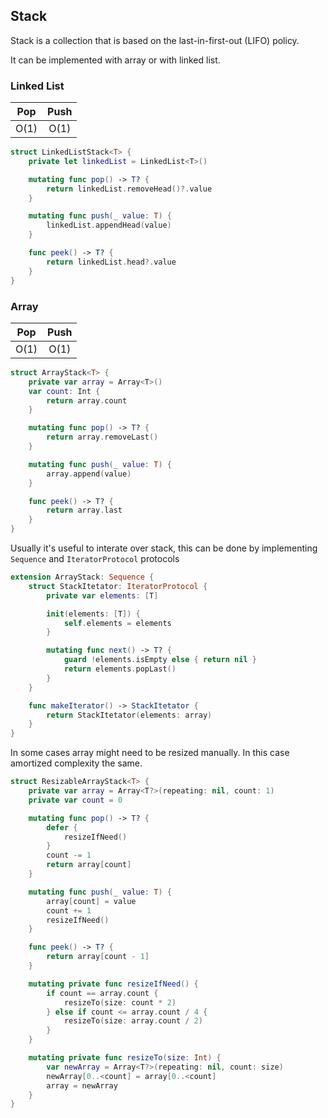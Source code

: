 ## Stack

Stack is a collection that is based on the last-in-first-out (LIFO) policy.

It can be implemented with array or with linked list.

### Linked List

Pop | Push
:-: | :---:
O(1)| O(1) 

```swift
struct LinkedListStack<T> {
    private let linkedList = LinkedList<T>()

    mutating func pop() -> T? {
        return linkedList.removeHead()?.value
    }

    mutating func push(_ value: T) {
        linkedList.appendHead(value)
    }

    func peek() -> T? {
        return linkedList.head?.value
    }
}
```

### Array

Pop | Push
:-: | :---:
O(1)| O(1)

```swift
struct ArrayStack<T> {
    private var array = Array<T>()
    var count: Int {
        return array.count
    }

    mutating func pop() -> T? {
        return array.removeLast()
    }

    mutating func push(_ value: T) {
        array.append(value)
    }

    func peek() -> T? {
        return array.last
    }
}
```

Usually it's useful to interate over stack, this can be done by implementing `Sequence` and `IteratorProtocol` protocols

```swift
extension ArrayStack: Sequence {
    struct StackItetator: IteratorProtocol {
        private var elements: [T]

        init(elements: [T]) {
            self.elements = elements
        }

        mutating func next() -> T? {
            guard !elements.isEmpty else { return nil }
            return elements.popLast()
        }
    }

    func makeIterator() -> StackItetator {
        return StackItetator(elements: array)
    }
}
```

In some cases array might need to be resized manually. In this case amortized complexity the same.

```swift
struct ResizableArrayStack<T> {
    private var array = Array<T?>(repeating: nil, count: 1)
    private var count = 0

    mutating func pop() -> T? {
        defer {
            resizeIfNeed()
        }
        count -= 1
        return array[count]
    }

    mutating func push(_ value: T) {
        array[count] = value
        count += 1
        resizeIfNeed()
    }

    func peek() -> T? {
        return array[count - 1]
    }

    mutating private func resizeIfNeed() {
        if count == array.count {
            resizeTo(size: count * 2)
        } else if count <= array.count / 4 {
            resizeTo(size: array.count / 2)
        }
    }

    mutating private func resizeTo(size: Int) {
        var newArray = Array<T?>(repeating: nil, count: size)
        newArray[0..<count] = array[0..<count]
        array = newArray
    }
}
```